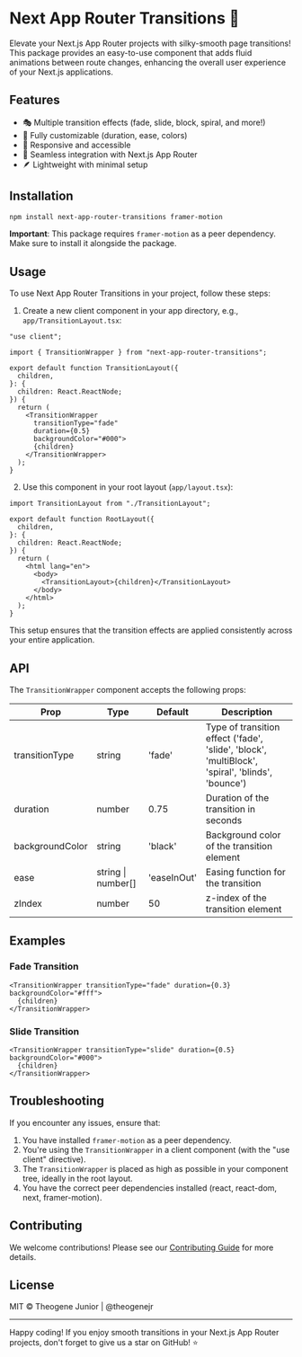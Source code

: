 # Next App Router Transitions 🚀

Elevate your Next.js App Router projects with silky-smooth page transitions!
This package provides an easy-to-use component that adds fluid animations
between route changes, enhancing the overall user experience of your Next.js
applications.

## Features

- 🎭 Multiple transition effects (fade, slide, block, spiral, and more!)
- 🔧 Fully customizable (duration, ease, colors)
- 📱 Responsive and accessible
- 🧩 Seamless integration with Next.js App Router
- 🪶 Lightweight with minimal setup

## Installation

```bash
npm install next-app-router-transitions framer-motion
```

**Important**: This package requires `framer-motion` as a peer dependency. Make
sure to install it alongside the package.

## Usage

To use Next App Router Transitions in your project, follow these steps:

1. Create a new client component in your app directory, e.g.,
   `app/TransitionLayout.tsx`:

```tsx
"use client";

import { TransitionWrapper } from "next-app-router-transitions";

export default function TransitionLayout({
  children,
}: {
  children: React.ReactNode;
}) {
  return (
    <TransitionWrapper
      transitionType="fade"
      duration={0.5}
      backgroundColor="#000">
      {children}
    </TransitionWrapper>
  );
}
```

2. Use this component in your root layout (`app/layout.tsx`):

```tsx
import TransitionLayout from "./TransitionLayout";

export default function RootLayout({
  children,
}: {
  children: React.ReactNode;
}) {
  return (
    <html lang="en">
      <body>
        <TransitionLayout>{children}</TransitionLayout>
      </body>
    </html>
  );
}
```

This setup ensures that the transition effects are applied consistently across
your entire application.

## API

The `TransitionWrapper` component accepts the following props:

| Prop            | Type               | Default     | Description                                                                                      |
| --------------- | ------------------ | ----------- | ------------------------------------------------------------------------------------------------ |
| transitionType  | string             | 'fade'      | Type of transition effect ('fade', 'slide', 'block', 'multiBlock', 'spiral', 'blinds', 'bounce') |
| duration        | number             | 0.75        | Duration of the transition in seconds                                                            |
| backgroundColor | string             | 'black'     | Background color of the transition element                                                       |
| ease            | string \| number[] | 'easeInOut' | Easing function for the transition                                                               |
| zIndex          | number             | 50          | z-index of the transition element                                                                |

## Examples

### Fade Transition

```tsx
<TransitionWrapper transitionType="fade" duration={0.3} backgroundColor="#fff">
  {children}
</TransitionWrapper>
```

### Slide Transition

```tsx
<TransitionWrapper transitionType="slide" duration={0.5} backgroundColor="#000">
  {children}
</TransitionWrapper>
```

## Troubleshooting

If you encounter any issues, ensure that:

1. You have installed `framer-motion` as a peer dependency.
2. You're using the `TransitionWrapper` in a client component (with the "use
   client" directive).
3. The `TransitionWrapper` is placed as high as possible in your component tree,
   ideally in the root layout.
4. You have the correct peer dependencies installed (react, react-dom, next,
   framer-motion).

## Contributing

We welcome contributions! Please see our
[Contributing Guide](https://github.com/theogenejr/next-app-router-transitions/blob/main/CONTRIBUTING.md)
for more details.

## License

MIT © Theogene Junior | @theogenejr

---

Happy coding! If you enjoy smooth transitions in your Next.js App Router
projects, don't forget to give us a star on GitHub! ⭐
